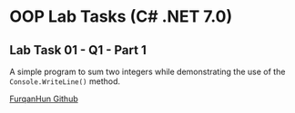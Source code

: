 # OOP Lab Tasks (C# .NET 7.0)

## Lab Task 01 - Q1 - Part 1

A simple program to sum two integers while demonstrating the use of the `Console.WriteLine()` method.

[FurqanHun Github](https://github.com/FurqanHun)